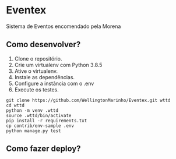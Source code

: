 # Eventex

Sistema de Eventos encomendado pela Morena

## Como desenvolver?

1. Clone o repositório.
2. Crie um virtualenv com Python 3.8.5
3. Ative o virtualenv.
4. Instale as dependências.
5. Configure a instância com o .env
6. Execute os testes.

```console
git clone https://github.com/WellingtonMarinho/Eventex.git wttd
cd wttd
python -m venv .wttd
source .wttd/bin/activate
pip install -r requirements.txt
cp contrib/env-sample .env
python manage.py test
``` 

## Como fazer deploy?